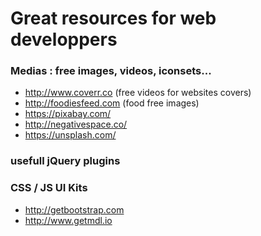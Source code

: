 # Great resources for web developpers


### Medias : free images, videos, iconsets...

- http://www.coverr.co (free videos for websites covers)
- http://foodiesfeed.com (food free images)
- https://pixabay.com/
- http://negativespace.co/
- https://unsplash.com/


### usefull jQuery plugins


### CSS / JS UI Kits

- http://getbootstrap.com
- http://www.getmdl.io
